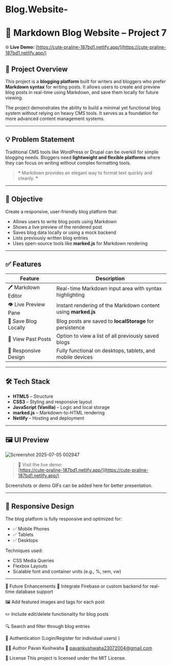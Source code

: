 # Blog.Website-
# 📝 Markdown Blog Website – Project 7

🌐 **Live Demo:** [https://cute-praline-187bd1.netlify.app/](https://cute-praline-187bd1.netlify.app/)

## 📖 Project Overview

This project is a **blogging platform** built for writers and bloggers who prefer **Markdown syntax** for writing posts. It allows users to create and preview blog posts in real-time using Markdown, and save them locally for future viewing.

The project demonstrates the ability to build a minimal yet functional blog system without relying on heavy CMS tools. It serves as a foundation for more advanced content management systems.

---

## 💡 Problem Statement

Traditional CMS tools like WordPress or Drupal can be overkill for simple blogging needs. Bloggers need **lightweight and flexible platforms** where they can focus on writing without complex formatting tools.

> ❝ Markdown provides an elegant way to format text quickly and cleanly. ❞

---

## 🎯 Objective

Create a responsive, user-friendly blog platform that:

- Allows users to write blog posts using Markdown
- Shows a live preview of the rendered post
- Saves blog data locally or using a mock backend
- Lists previously written blog entries
- Uses open-source tools like **marked.js** for Markdown rendering

---

## ✅ Features

| Feature                     | Description                                                                 |
|-----------------------------|-----------------------------------------------------------------------------|
| 🖊️ Markdown Editor          | Real-time Markdown input area with syntax highlighting                      |
| 👁️ Live Preview Pane        | Instant rendering of the Markdown content using **marked.js**               |
| 💾 Save Blog Locally        | Blog posts are saved to **localStorage** for persistence                    |
| 📄 View Past Posts          | Option to view a list of all previously saved blogs                         |
| 📱 Responsive Design         | Fully functional on desktops, tablets, and mobile devices                   |

---

## 🛠️ Tech Stack

- **HTML5** – Structure  
- **CSS3** – Styling and responsive layout  
- **JavaScript (Vanilla)** – Logic and local storage  
- **marked.js** – Markdown-to-HTML rendering  
- **Netlify** – Hosting and deployment  

---

## 🖼️ UI Preview
![Screenshot 2025-07-05 002947](https://github.com/user-attachments/assets/2c4563fb-c8c8-417d-ac22-643133a90628)


> 🔗 Visit the live demo:  
[https://cute-praline-187bd1.netlify.app/](https://cute-praline-187bd1.netlify.app/)

Screenshots or demo GIFs can be added here for better presentation.

---

## 📱 Responsive Design

The blog platform is fully responsive and optimized for:

- ✅ Mobile Phones  
- ✅ Tablets  
- ✅ Desktops  

Techniques used:

- CSS Media Queries  
- Flexbox Layouts  
- Scalable font and container units (e.g., %, rem, vw)

---

🔧 Future Enhancements
🔄 Integrate Firebase or custom backend for real-time database support

🖼️ Add featured images and tags for each post

✏️ Include edit/delete functionality for blog posts

🔍 Search and filter through blog entries

🔐 Authentication (Login/Register for individual users)
)

👨‍💻 Author
Pavan Kushwaha
📧 pavankushwaha23072004@gmail.com

📄 License
This project is licensed under the MIT License.



